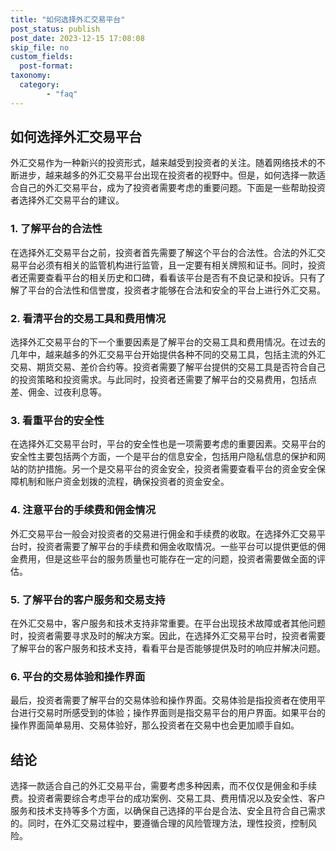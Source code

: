 ```yaml
---
title: "如何选择外汇交易平台"
post_status: publish
post_date: 2023-12-15 17:08:08
skip_file: no
custom_fields: 
  post-format: 
taxonomy:
  category:
        - "faq"
---
```


## 如何选择外汇交易平台

外汇交易作为一种新兴的投资形式，越来越受到投资者的关注。随着网络技术的不断进步，越来越多的外汇交易平台出现在投资者的视野中。但是，如何选择一款适合自己的外汇交易平台，成为了投资者需要考虑的重要问题。下面是一些帮助投资者选择外汇交易平台的建议。

### 1. 了解平台的合法性

在选择外汇交易平台之前，投资者首先需要了解这个平台的合法性。合法的外汇交易平台必须有相关的监管机构进行监管，且一定要有相关牌照和证书。同时，投资者还需要查看平台的相关历史和口碑，看看该平台是否有不良记录和投诉。只有了解了平台的合法性和信誉度，投资者才能够在合法和安全的平台上进行外汇交易。

### 2. 看清平台的交易工具和费用情况

选择外汇交易平台的下一个重要因素是了解平台的交易工具和费用情况。在过去的几年中，越来越多的外汇交易平台开始提供各种不同的交易工具，包括主流的外汇交易、期货交易、差价合约等。投资者需要了解平台提供的交易工具是否符合自己的投资策略和投资需求。与此同时，投资者还需要了解平台的交易费用，包括点差、佣金、过夜利息等。

### 3. 看重平台的安全性

在选择外汇交易平台时，平台的安全性也是一项需要考虑的重要因素。交易平台的安全性主要包括两个方面，一个是平台的信息安全，包括用户隐私信息的保护和网站的防护措施。另一个是交易平台的资金安全，投资者需要查看平台的资金安全保障机制和账户资金划拨的流程，确保投资者的资金安全。

### 4. 注意平台的手续费和佣金情况

外汇交易平台一般会对投资者的交易进行佣金和手续费的收取。在选择外汇交易平台时，投资者需要了解平台的手续费和佣金收取情况。一些平台可以提供更低的佣金费用，但是这些平台的服务质量也可能存在一定的问题，投资者需要做全面的评估。

### 5. 了解平台的客户服务和交易支持

在外汇交易中，客户服务和技术支持非常重要。在平台出现技术故障或者其他问题时，投资者需要寻求及时的解决方案。因此，在选择外汇交易平台时，投资者需要了解平台的客户服务和技术支持，看看平台是否能够提供及时的响应并解决问题。

### 6. 平台的交易体验和操作界面

最后，投资者需要了解平台的交易体验和操作界面。交易体验是指投资者在使用平台进行交易时所感受到的体验；操作界面则是指交易平台的用户界面。如果平台的操作界面简单易用、交易体验好，那么投资者在交易中也会更加顺手自如。

## 结论

选择一款适合自己的外汇交易平台，需要考虑多种因素，而不仅仅是佣金和手续费。投资者需要综合考虑平台的成功案例、交易工具、费用情况以及安全性、客户服务和技术支持等多个方面，以确保自己选择的平台是合法、安全且符合自己需求的。同时，在外汇交易过程中，要遵循合理的风险管理方法，理性投资，控制风险。
